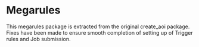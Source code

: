 # Megarules
This megarules package is extracted from the original create_aoi package. Fixes have been made to ensure smooth completion of setting up of Trigger rules and Job submission.
